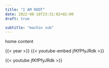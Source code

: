 ```yaml
---
title: "I AM ROOT"
date: 2022-08-18T23:31:02+02:00
draft: true

subtitle: "machin sub"
---
```


home content

{{< year >}}
{{< youtube-embed jfKfPfyJRdk >}}

{{< youtube jfKfPfyJRdk >}}